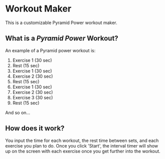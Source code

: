 # Workout Maker

This is a customizable Pyramid Power workout maker.

## What is a <i>Pyramid Power</i> Workout?

An example of a Pyramid power workout is:

<ol>
    <li>Exercise 1 (30 sec)</li>
    <li>Rest (15 sec)</li>
    <li>Exercise 1 (30 sec)</li>
    <li>Exercise 2 (30 sec)</li>
    <li>Rest (15 sec)</li>
    <li>Exercise 1 (30 sec)</li>
    <li>Exercise 2 (30 sec)</li>
    <li>Exercise 3 (30 sec)</li>
    <li>Rest (15 sec)</li>
</ol>

And so on...

## How does it work?

You input the time for each workout, the rest time between sets, and each exercise you plan to do. Once you click 'Start', the interval timer will show up on the screen with each exercise once you get further into the workout.
